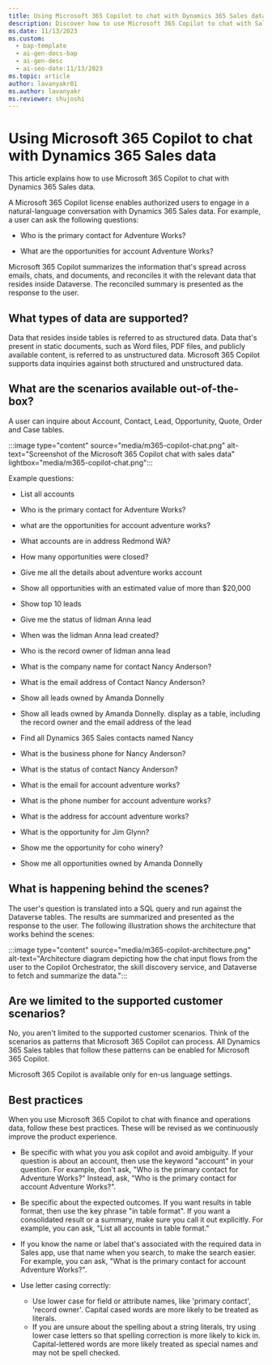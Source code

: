 ```yaml
---
title: Using Microsoft 365 Copilot to chat with Dynamics 365 Sales data
description: Discover how to use Microsoft 365 Copilot to chat with Sales data and ask questions in natural language."
ms.date: 11/13/2023
ms.custom:
  - bap-template
  - ai-gen-docs-bap
  - ai-gen-desc
  - ai-seo-date:11/13/2023
ms.topic: article
author: lavanyakr01
ms.author: lavanyakr
ms.reviewer: shujoshi
---
```


# Using Microsoft 365 Copilot to chat with Dynamics 365 Sales data

This article explains how to use Microsoft 365 Copilot to chat with Dynamics 365 Sales data.

A Microsoft 365 Copilot license enables authorized users to engage in a natural-language conversation with Dynamics 365 Sales data. For example, a user can ask the following questions:

- Who is the primary contact for Adventure Works?

- What are the opportunities for account Adventure Works?

Microsoft 365 Copilot summarizes the information that's spread across emails, chats, and documents, and reconciles it with the relevant data that resides inside Dataverse. The reconciled summary is presented as the response to the user.

## What types of data are supported?

Data that resides inside tables is referred to as structured data. Data that's present in static documents, such as Word files, PDF files, and publicly available content, is referred to as unstructured data. Microsoft 365 Copilot supports data inquiries against both structured and unstructured data. 

## What are the scenarios available out-of-the-box?

A user can inquire about Account, Contact, Lead, Opportunity, Quote, Order and Case tables. 

:::image type="content" source="media/m365-copilot-chat.png" alt-text="Screenshot of the Microsoft 365 Copilot chat with sales data" lightbox="media/m365-copilot-chat.png":::

Example questions: 

- List all accounts

- Who is the primary contact for Adventure Works? 
- what are the opportunities for account adventure works?
- What accounts are in address Redmond WA?
- How many opportunities were closed? 
- Give me all the details about adventure works account
- Show all opportunities with an estimated value of more than $20,000
- Show top 10 leads 
- Give me the status of lidman Anna lead
- When was the lidman Anna lead created?
- Who is the record owner of lidman anna lead
- What is the company name for contact Nancy Anderson?
- What is the email address of Contact Nancy Anderson?
- Show all leads owned by Amanda Donnelly
- Show all leads owned by Amanda Donnelly. display as a table, including the record owner and the email address of the lead
- Find all Dynamics 365 Sales contacts named Nancy
- What is the business phone for Nancy Anderson?
- What is the status of contact Nancy Anderson?
- What is the email for account adventure works?
- What is the phone number for account adventure works?
- What is the address for account adventure works?
- What is the opportunity for Jim Glynn?
- Show me the opportunity for coho winery?
- Show me all opportunities owned by Amanda Donnelly

## What is happening behind the scenes?

The user's question is translated into a SQL query and run against the Dataverse tables. The results are summarized and presented as the response to the user. The following illustration shows the architecture that works behind the scenes:

:::image type="content" source="media/m365-copilot-architecture.png" alt-text="Architecture diagram depicting how the chat input flows from the user to the Copilot Orchestrator, the skill discovery service, and Dataverse to fetch and summarize the data.":::

## Are we limited to the supported customer scenarios?

No, you aren't limited to the supported customer scenarios. Think of the scenarios as patterns that Microsoft 365 Copilot can process. All Dynamics 365 Sales tables that follow these patterns can be enabled for Microsoft 365 Copilot. 

Microsoft 365 Copilot is available only for en-us language settings. 

## Best practices

When you use Microsoft 365 Copilot to chat with finance and operations data, follow these best practices. These will be revised as we continuously improve the product experience. 

- Be specific with what you you ask copilot and avoid ambiguity. If your question is about an account, then use the keyword "account" in your question. For example, don't ask, "Who is the primary contact for Adventure Works?" Instead, ask, "Who is the primary contact for account Adventure Works?".

- Be specific about the expected outcomes. If you want results in table format, then use the key phrase "in table format". If you want a consolidated result or a summary, make sure you call it out explicitly. For example, you can ask, "List all accounts in table format."

- If you know the name or label that's associated with the required data in Sales app, use that name when you search, to make the search easier. For example, you can ask, "What is the primary contact for account Adventure Works?". 

- Use letter casing correctly:
    - Use lower case for field or attribute names, like 'primary contact', 'record owner'. Capital cased words are more likely to be treated as literals. 
    - If you are unsure about the spelling about a string literals, try using lower case letters so that spelling correction is more likely to kick in. Capital-lettered words are more likely treated as special names and may not be spell checked. 
